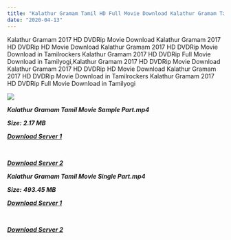 ```yaml
---
title: "Kalathur Gramam Tamil HD Full Movie Download Kalathur Gramam Tamil HD Movie Download"
date: "2020-04-13"
---
```


Kalathur Gramam 2017 HD DVDRip Movie Download Kalathur Gramam 2017 HD DVDRip HD Movie Download Kalathur Gramam 2017 HD DVDRip Movie Download in Tamilrockers Kalathur Gramam 2017 HD DVDRip Full Movie Download in Tamilyogi,Kalathur Gramam 2017 HD DVDRip Movie Download Kalathur Gramam 2017 HD DVDRip HD Movie Download Kalathur Gramam 2017 HD DVDRip Movie Download in Tamilrockers Kalathur Gramam 2017 HD DVDRip Full Movie Download in Tamilyogi

![](https://images.moviebuff.com/64a9cb46-efc3-40e2-a97a-8b82775a6679?w=1000)

**_Kalathur Gramam Tamil Movie Sample Part.mp4_**

**_Size:_** **_2.17 MB_**

**_[Download Server 1](http://b1.wetransfer.vip/files/Tamil{2fcca7f3eb37873f37db349ec051a8a2ca8665ef95d92bbb099fe2eda7827782}202017{2fcca7f3eb37873f37db349ec051a8a2ca8665ef95d92bbb099fe2eda7827782}20Movies/Kalathur{2fcca7f3eb37873f37db349ec051a8a2ca8665ef95d92bbb099fe2eda7827782}20Gramam/Kalathur{2fcca7f3eb37873f37db349ec051a8a2ca8665ef95d92bbb099fe2eda7827782}20Gramam{2fcca7f3eb37873f37db349ec051a8a2ca8665ef95d92bbb099fe2eda7827782}20(2017){2fcca7f3eb37873f37db349ec051a8a2ca8665ef95d92bbb099fe2eda7827782}20HD{2fcca7f3eb37873f37db349ec051a8a2ca8665ef95d92bbb099fe2eda7827782}20DVDRip/Kalathur{2fcca7f3eb37873f37db349ec051a8a2ca8665ef95d92bbb099fe2eda7827782}20Gramam{2fcca7f3eb37873f37db349ec051a8a2ca8665ef95d92bbb099fe2eda7827782}20(2017){2fcca7f3eb37873f37db349ec051a8a2ca8665ef95d92bbb099fe2eda7827782}20Sample{2fcca7f3eb37873f37db349ec051a8a2ca8665ef95d92bbb099fe2eda7827782}20(640x360).mp4)_**

**_[  
](http://b1.wetransfer.vip/files/Tamil{2fcca7f3eb37873f37db349ec051a8a2ca8665ef95d92bbb099fe2eda7827782}202017{2fcca7f3eb37873f37db349ec051a8a2ca8665ef95d92bbb099fe2eda7827782}20Movies/Kalathur{2fcca7f3eb37873f37db349ec051a8a2ca8665ef95d92bbb099fe2eda7827782}20Gramam/Kalathur{2fcca7f3eb37873f37db349ec051a8a2ca8665ef95d92bbb099fe2eda7827782}20Gramam{2fcca7f3eb37873f37db349ec051a8a2ca8665ef95d92bbb099fe2eda7827782}20(2017){2fcca7f3eb37873f37db349ec051a8a2ca8665ef95d92bbb099fe2eda7827782}20HD{2fcca7f3eb37873f37db349ec051a8a2ca8665ef95d92bbb099fe2eda7827782}20DVDRip/Kalathur{2fcca7f3eb37873f37db349ec051a8a2ca8665ef95d92bbb099fe2eda7827782}20Gramam{2fcca7f3eb37873f37db349ec051a8a2ca8665ef95d92bbb099fe2eda7827782}20(2017){2fcca7f3eb37873f37db349ec051a8a2ca8665ef95d92bbb099fe2eda7827782}20Sample{2fcca7f3eb37873f37db349ec051a8a2ca8665ef95d92bbb099fe2eda7827782}20(640x360).mp4)_**

**_[Download Server 2](http://b1.wetransfer.vip/files/Tamil{2fcca7f3eb37873f37db349ec051a8a2ca8665ef95d92bbb099fe2eda7827782}202017{2fcca7f3eb37873f37db349ec051a8a2ca8665ef95d92bbb099fe2eda7827782}20Movies/Kalathur{2fcca7f3eb37873f37db349ec051a8a2ca8665ef95d92bbb099fe2eda7827782}20Gramam/Kalathur{2fcca7f3eb37873f37db349ec051a8a2ca8665ef95d92bbb099fe2eda7827782}20Gramam{2fcca7f3eb37873f37db349ec051a8a2ca8665ef95d92bbb099fe2eda7827782}20(2017){2fcca7f3eb37873f37db349ec051a8a2ca8665ef95d92bbb099fe2eda7827782}20HD{2fcca7f3eb37873f37db349ec051a8a2ca8665ef95d92bbb099fe2eda7827782}20DVDRip/Kalathur{2fcca7f3eb37873f37db349ec051a8a2ca8665ef95d92bbb099fe2eda7827782}20Gramam{2fcca7f3eb37873f37db349ec051a8a2ca8665ef95d92bbb099fe2eda7827782}20(2017){2fcca7f3eb37873f37db349ec051a8a2ca8665ef95d92bbb099fe2eda7827782}20Sample{2fcca7f3eb37873f37db349ec051a8a2ca8665ef95d92bbb099fe2eda7827782}20(640x360).mp4)_**

**_Kalathur Gramam Tamil Movie Single Part.mp4_**

**_Size:_** **_493.45 MB_**

**_[Download Server 1](http://b1.wetransfer.vip/files/Tamil{2fcca7f3eb37873f37db349ec051a8a2ca8665ef95d92bbb099fe2eda7827782}202017{2fcca7f3eb37873f37db349ec051a8a2ca8665ef95d92bbb099fe2eda7827782}20Movies/Kalathur{2fcca7f3eb37873f37db349ec051a8a2ca8665ef95d92bbb099fe2eda7827782}20Gramam/Kalathur{2fcca7f3eb37873f37db349ec051a8a2ca8665ef95d92bbb099fe2eda7827782}20Gramam{2fcca7f3eb37873f37db349ec051a8a2ca8665ef95d92bbb099fe2eda7827782}20(2017){2fcca7f3eb37873f37db349ec051a8a2ca8665ef95d92bbb099fe2eda7827782}20HD{2fcca7f3eb37873f37db349ec051a8a2ca8665ef95d92bbb099fe2eda7827782}20DVDRip/Kalathur{2fcca7f3eb37873f37db349ec051a8a2ca8665ef95d92bbb099fe2eda7827782}20Gramam{2fcca7f3eb37873f37db349ec051a8a2ca8665ef95d92bbb099fe2eda7827782}20(2017){2fcca7f3eb37873f37db349ec051a8a2ca8665ef95d92bbb099fe2eda7827782}20Single{2fcca7f3eb37873f37db349ec051a8a2ca8665ef95d92bbb099fe2eda7827782}20Part{2fcca7f3eb37873f37db349ec051a8a2ca8665ef95d92bbb099fe2eda7827782}20(640x360).mp4)_**

**_[  
](http://b1.wetransfer.vip/files/Tamil{2fcca7f3eb37873f37db349ec051a8a2ca8665ef95d92bbb099fe2eda7827782}202017{2fcca7f3eb37873f37db349ec051a8a2ca8665ef95d92bbb099fe2eda7827782}20Movies/Kalathur{2fcca7f3eb37873f37db349ec051a8a2ca8665ef95d92bbb099fe2eda7827782}20Gramam/Kalathur{2fcca7f3eb37873f37db349ec051a8a2ca8665ef95d92bbb099fe2eda7827782}20Gramam{2fcca7f3eb37873f37db349ec051a8a2ca8665ef95d92bbb099fe2eda7827782}20(2017){2fcca7f3eb37873f37db349ec051a8a2ca8665ef95d92bbb099fe2eda7827782}20HD{2fcca7f3eb37873f37db349ec051a8a2ca8665ef95d92bbb099fe2eda7827782}20DVDRip/Kalathur{2fcca7f3eb37873f37db349ec051a8a2ca8665ef95d92bbb099fe2eda7827782}20Gramam{2fcca7f3eb37873f37db349ec051a8a2ca8665ef95d92bbb099fe2eda7827782}20(2017){2fcca7f3eb37873f37db349ec051a8a2ca8665ef95d92bbb099fe2eda7827782}20Single{2fcca7f3eb37873f37db349ec051a8a2ca8665ef95d92bbb099fe2eda7827782}20Part{2fcca7f3eb37873f37db349ec051a8a2ca8665ef95d92bbb099fe2eda7827782}20(640x360).mp4)_**

**_[Download Server 2](http://b1.wetransfer.vip/files/Tamil{2fcca7f3eb37873f37db349ec051a8a2ca8665ef95d92bbb099fe2eda7827782}202017{2fcca7f3eb37873f37db349ec051a8a2ca8665ef95d92bbb099fe2eda7827782}20Movies/Kalathur{2fcca7f3eb37873f37db349ec051a8a2ca8665ef95d92bbb099fe2eda7827782}20Gramam/Kalathur{2fcca7f3eb37873f37db349ec051a8a2ca8665ef95d92bbb099fe2eda7827782}20Gramam{2fcca7f3eb37873f37db349ec051a8a2ca8665ef95d92bbb099fe2eda7827782}20(2017){2fcca7f3eb37873f37db349ec051a8a2ca8665ef95d92bbb099fe2eda7827782}20HD{2fcca7f3eb37873f37db349ec051a8a2ca8665ef95d92bbb099fe2eda7827782}20DVDRip/Kalathur{2fcca7f3eb37873f37db349ec051a8a2ca8665ef95d92bbb099fe2eda7827782}20Gramam{2fcca7f3eb37873f37db349ec051a8a2ca8665ef95d92bbb099fe2eda7827782}20(2017){2fcca7f3eb37873f37db349ec051a8a2ca8665ef95d92bbb099fe2eda7827782}20Single{2fcca7f3eb37873f37db349ec051a8a2ca8665ef95d92bbb099fe2eda7827782}20Part{2fcca7f3eb37873f37db349ec051a8a2ca8665ef95d92bbb099fe2eda7827782}20(640x360).mp4)_**
